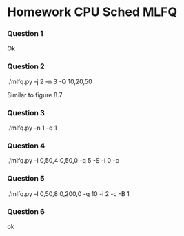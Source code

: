 # Homework CPU Sched MLFQ

### Question 1
Ok

### Question 2
./mlfq.py -j 2 -n 3 -Q 10,20,50 

Similar to figure 8.7

### Question 3
./mlfq.py -n 1 -q 1

### Question 4
./mlfq.py -l 0,50,4:0,50,0 -q 5 -S -i 0 -c

### Question 5
./mlfq.py -l 0,50,8:0,200,0 -q 10 -i 2 -c -B 1

### Question 6
ok

